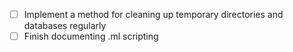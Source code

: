 - [ ] Implement a method for cleaning up temporary directories and databases regularly
- [ ] Finish documenting .ml scripting
